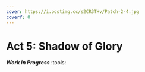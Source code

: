 ```yaml
---
cover: https://i.postimg.cc/s2CR3THv/Patch-2-4.jpg
coverY: 0
---
```


# Act 5: Shadow of Glory

_**Work In Progress**_ :tools:
